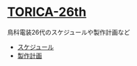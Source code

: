 # [TORICA-26th](https://github.com/TORICA-25th/26th/)
鳥科電装26代のスケジュールや製作計画など

- [スケジュール](schedule/)
- [製作計画](plan/)
